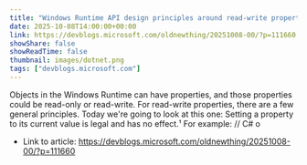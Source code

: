```yaml
---
title: "Windows Runtime API design principles around read-write properties: Idempotence and self-assignment"
date: 2025-10-08T14:00:00+00:00
link: https://devblogs.microsoft.com/oldnewthing/20251008-00/?p=111660
showShare: false
showReadTime: false
thumbnail: images/dotnet.png
tags: ["devblogs.microsoft.com"]
---
```

Objects in the Windows Runtime can have properties, and those properties could be read-only or read-write. For read-write properties, there are a few general principles. Today we're going to look at this one: Setting a property to its current value is legal and has no effect.¹ For example: // C# o

- Link to article: https://devblogs.microsoft.com/oldnewthing/20251008-00/?p=111660
